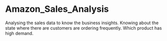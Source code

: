 # Amazon_Sales_Analysis
Analysing the sales data to know the business insights.
Knowing about the state where there are customers are ordering frequently.
Which product has high demand.
